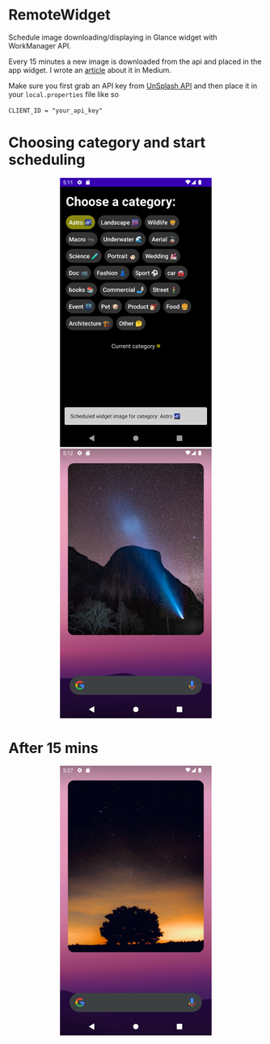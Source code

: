 # RemoteWidget
Schedule image downloading/displaying in Glance widget with WorkManager API.

Every 15 minutes a new image is downloaded from the api and placed in the app widget. I wrote an [article](https://astroa7m.medium.com/schedule-image-displaying-in-glance-widget-with-work-manager-api-cc474ed8571c) about it in Medium.

Make sure you first grab an API key from [UnSplash API](https://unsplash.com/developers) and then place it in your `local.properties` file like so

`CLIENT_ID = "your_api_key"`

# Choosing category and start scheduling 
<p align="middle">
  <img src="/readme/schedule.png" width="300" />
  <img src="/readme/widget_1.png" width="300" /> 
  </p>
  
  # After 15 mins
  <p align="middle">
  <img src="/readme/widget_2.png" width="300" />
  </p>
